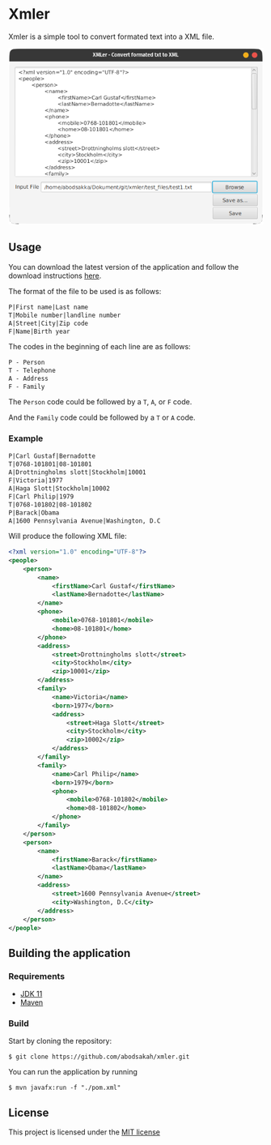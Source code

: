 # Xmler
Xmler is a simple tool to convert formated text into a XML file.

![Xmler](./docs/images/app.png)

## Usage

You can download the latest version of the application and follow the download instructions [here](https://github.com/abodsakah/xmler/releases/tag/stable).

The format of the file to be used is as follows:
```
P|First name|Last name
T|Mobile number|landline number
A|Street|City|Zip code
F|Name|Birth year
```

The codes in the beginning of each line are as follows:
```
P - Person
T - Telephone
A - Address
F - Family
```

The `Person` code could be followed by a `T`, `A`, or `F` code.

And the `Family` code could be followed by a `T` or `A` code.

### Example

```
P|Carl Gustaf|Bernadotte
T|0768-101801|08-101801
A|Drottningholms slott|Stockholm|10001
F|Victoria|1977
A|Haga Slott|Stockholm|10002
F|Carl Philip|1979
T|0768-101802|08-101802
P|Barack|Obama
A|1600 Pennsylvania Avenue|Washington, D.C
```

Will produce the following XML file:
```xml
<?xml version="1.0" encoding="UTF-8"?>
<people>
	<person>
		<name>
			<firstName>Carl Gustaf</firstName>
			<lastName>Bernadotte</lastName>
		</name>
		<phone>
			<mobile>0768-101801</mobile>
			<home>08-101801</home>
		</phone>
		<address>
			<street>Drottningholms slott</street>
			<city>Stockholm</city>
			<zip>10001</zip>
		</address>
		<family>
			<name>Victoria</name>
			<born>1977</born>
			<address>
				<street>Haga Slott</street>
				<city>Stockholm</city>
				<zip>10002</zip>
			</address>
		</family>
		<family>
			<name>Carl Philip</name>
			<born>1979</born>
			<phone>
				<mobile>0768-101802</mobile>
				<home>08-101802</home>
			</phone>
		</family>
	</person>
	<person>
		<name>
			<firstName>Barack</firstName>
			<lastName>Obama</lastName>
		</name>
		<address>
			<street>1600 Pennsylvania Avenue</street>
			<city>Washington, D.C</city>
		</address>
	</person>
</people>
```

## Building the application
### Requirements
- [JDK 11](https://www.oracle.com/java/technologies/javase-jdk11-downloads.html)
- [Maven](https://maven.apache.org/download.cgi)

### Build
Start by cloning the repository:
```shell
$ git clone https://github.com/abodsakah/xmler.git
```

You can run the application by running
```shell
$ mvn javafx:run -f "./pom.xml" 
```

## License
This project is licensed under the [MIT license](https://opensource.org/licenses/MIT)